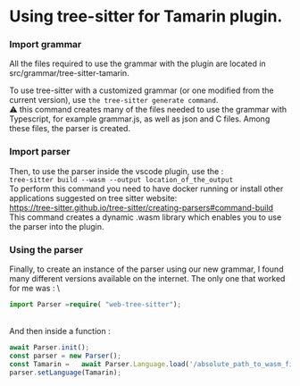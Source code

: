 # Using tree-sitter for Tamarin plugin.

### Import grammar 
All the files required to use the grammar with the plugin are located in src/grammar/tree-sitter-tamarin.

To use tree-sitter with a customized grammar (or one modified from the current version), use ```the tree-sitter generate command```.
\
 ⚠️ this command creates many of the files needed to use the grammar with Typescript, for example grammar.js, as well as json and C files. Among these files, the parser is created.

### Import parser
Then, to use the parser inside the vscode plugin, use the : 
\
```tree-sitter build --wasm --output location_of_the_output```
\
To perform this command you need to have docker running or install other applications suggested on tree sitter website:
\
 https://tree-sitter.github.io/tree-sitter/creating-parsers#command-build
\
This command creates a dynamic .wasm library which enables you to use the parser into the plugin.


### Using the parser  
Finally, to create an instance of the parser using our new grammar, I found many different versions available on the internet. The only one that worked for me was : 
\
```Typescript 
import Parser =require( "web-tree-sitter");
```
\
And then inside a function :

```Typescript
await Parser.init();
const parser = new Parser();
const Tamarin =   await Parser.Language.load('/absolute_path_to_wasm_file');
parser.setLanguage(Tamarin);
```


